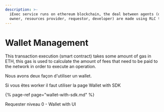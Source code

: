 ```yaml
---
description: >-
  iExec service runs on ethereum blockchain, the deal between agents (data
  owner, resources provider, requestor, developer) are made using RLC token.
---
```


# Wallet Management

This transaction execution \(smart contract\) takes some amount of gas in ETH, this gas is used to calculate the amount of fees that need to be paid to the network in order to execute an operation.

Nous avons deux façon d'utiliser un wallet.

Si vous êtes worker il faut utiliser la page Wallet with SDK

{% page-ref page="wallet-with-sdk.md" %}



Requester niveau 0 - Wallet with UI



